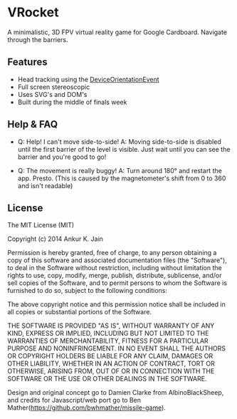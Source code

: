 # VRocket
A minimalistic, 3D FPV virtual reality game for Google Cardboard.
Navigate through the barriers.

## Features
* Head tracking using the [DeviceOrientationEvent](https://developer.mozilla.org/en-US/docs/Web/API/DeviceOrientationEvent)
* Full screen stereoscopic
* Uses SVG's and DOM's
* Built during the middle of finals week

## Help & FAQ
* Q: Help!  I can't move side-to-side!
A: Moving side-to-side is disabled until the first barrier of the level is visible. 
   Just wait until you can see the barrier and you're good to go!
   
* Q: The movement is really buggy!
A: Turn around 180° and restart the app.  Presto.
   (This is caused by the magnetometer's shift from 0 to 360 and isn't readable)

## License

The MIT License (MIT)

Copyright (c) 2014 Ankur K. Jain

Permission is hereby granted, free of charge, to any person obtaining a copy of this software and associated documentation files (the "Software"), to deal in the Software without restriction, including without limitation the rights to use, copy, modify, merge, publish, distribute, sublicense, and/or sell copies of the Software, and to permit persons to whom the Software is furnished to do so, subject to the following conditions:

The above copyright notice and this permission notice shall be included in all copies or substantial portions of the Software.

THE SOFTWARE IS PROVIDED "AS IS", WITHOUT WARRANTY OF ANY KIND, EXPRESS OR IMPLIED, INCLUDING BUT NOT LIMITED TO THE WARRANTIES OF MERCHANTABILITY, FITNESS FOR A PARTICULAR PURPOSE AND NONINFRINGEMENT. IN NO EVENT SHALL THE AUTHORS OR COPYRIGHT HOLDERS BE LIABLE FOR ANY CLAIM, DAMAGES OR OTHER LIABILITY, WHETHER IN AN ACTION OF CONTRACT, TORT OR OTHERWISE, ARISING FROM, OUT OF OR IN CONNECTION WITH THE SOFTWARE OR THE USE OR OTHER DEALINGS IN THE SOFTWARE.

Design and original concept go to Damien Clarke from AlbinoBlackSheep, and credits for Javascript/web port go to Ben Mather(https://github.com/bwhmather/missile-game).
